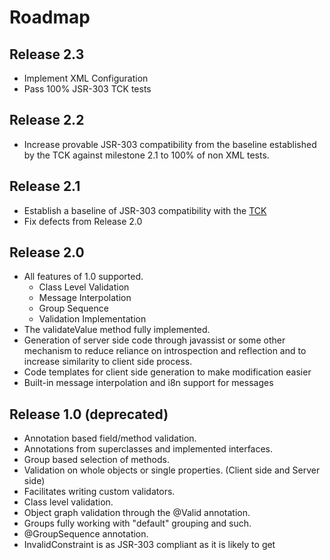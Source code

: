# Roadmap #

## Release 2.3 ##
  * Implement XML Configuration
  * Pass 100% JSR-303 TCK tests

## Release 2.2 ##
  * Increase provable JSR-303 compatibility from the baseline established by the TCK against milestone 2.1 to 100% of non XML tests.

## Release 2.1 ##
  * Establish a baseline of JSR-303 compatibility with the [TCK](http://docs.jboss.org/hibernate/stable/beanvalidation/tck/reference/html_single/)
  * Fix defects from Release 2.0

## Release 2.0 ##
  * All features of 1.0 supported.
    * Class Level Validation
    * Message Interpolation
    * Group Sequence
    * Validation Implementation
  * The validateValue method fully implemented.
  * Generation of server side code through javassist or some other mechanism to reduce reliance on introspection and reflection and to increase similarity to client side process.
  * Code templates for client side generation to make modification easier
  * Built-in message interpolation and i8n support for messages

## Release 1.0 (deprecated) ##
  * Annotation based field/method validation.
  * Annotations from superclasses and implemented interfaces.
  * Group based selection of methods.
  * Validation on whole objects or single properties. (Client side and Server side)
  * Facilitates writing custom validators.
  * Class level validation.
  * Object graph validation through the @Valid annotation.
  * Groups fully working with "default" grouping and such.
  * @GroupSequence annotation.
  * InvalidConstraint is as JSR-303 compliant as it is likely to get